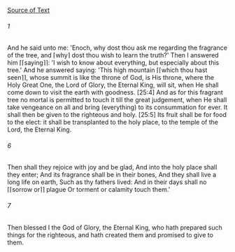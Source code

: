[Source of Text](https://github.com/scrollmapper/bible_databases_deuterocanonical)

###### 1
And he said unto me: 'Enoch, why dost thou ask me regarding the fragrance of the tree, and ⌈why⌉ dost thou wish to learn the truth?' Then I answered him ⌈⌈saying⌉⌉: 'I wish to know about everything, but especially about this tree.' And he answered saying: 'This high mountain ⌈⌈which thou hast seen⌉⌉, whose summit is like the throne of God, is His throne, where the Holy Great One, the Lord of Glory, the Eternal King, will sit, when He shall come down to visit the earth with goodness. [25:4] And as for this fragrant tree no mortal is permitted to touch it till the great judgement, when He shall take vengeance on all and bring (everything) to its consummation for ever. It shall then be given to the righteous and holy. [25:5] Its fruit shall be for food to the elect: it shall be transplanted to the holy place, to the temple of the Lord, the Eternal King.

###### 6
Then shall they rejoice with joy and be glad, And into the holy place shall they enter; And its fragrance shall be in their bones, And they shall live a long life on earth, Such as thy fathers lived: And in their days shall no ⌈⌈sorrow or⌉⌉ plague Or torment or calamity touch them.'

###### 7
Then blessed I the God of Glory, the Eternal King, who hath prepared such things for the righteous, and hath created them and promised to give to them.